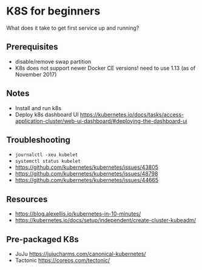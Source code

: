 # K8S for beginners

What does it take to get first service up and running?

## Prerequisites
- disable/remove swap partition
- K8s does not support newer Docker CE versions! need to use 1.13 (as of November 2017)

## Notes
- Install and run k8s
- Deploy k8s dashboard UI https://kubernetes.io/docs/tasks/access-application-cluster/web-ui-dashboard/#deploying-the-dashboard-ui

## Troubleshooting

- `journalctl -xeu kubelet`
- `systemctl status kubelet`
- https://github.com/kubernetes/kubernetes/issues/43805
- https://github.com/kubernetes/kubernetes/issues/48798
- https://github.com/kubernetes/kubernetes/issues/44665


## Resources

- https://blog.alexellis.io/kubernetes-in-10-minutes/
- https://kubernetes.io/docs/setup/independent/create-cluster-kubeadm/

## Pre-packaged K8s
- JuJu https://jujucharms.com/canonical-kubernetes/
- Tactonic https://coreos.com/tectonic/

